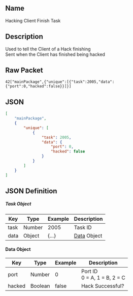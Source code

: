 ## Name

Hacking Client Finish Task

## Description

Used to tell the Client of a Hack finishing<br>
Sent when the Client has finished being hacked


## Raw Packet

`42["mainPackage",{"unique":[{"task":2005,"data":{"port":0,"hacked":false}}]}]`

## JSON

``` json
[
    "mainPackage",
    {
        "unique": [
            {
                "task": 2005,
                "data": {
                    "port": 0,
                    "hacked": false
                }
            }
        ]
    }
]
```

## JSON Definition

##### Task Object
| Key  | Type   | Example | Description                 |
|------|--------|---------|-----------------------------|
| task | Number | 2005    | Task ID                     |
| data | Object | {...}   | [Data](#data-object) Object |

#### Data Object
| Key    | Type    | Example | Description                    |
|--------|---------|---------|--------------------------------|
| port   | Number  | 0       | Port ID<br>0 = A, 1 = B, 2 = C |
| hacked | Boolean | false   | Hack Successful?               |